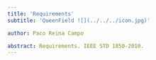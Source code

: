 ```yaml
---
title: 'Requirements'
subtitle: 'QueenField ![](../../../icon.jpg)'

author: Paco Reina Campo

abstract: Requirements. IEEE STD 1850-2010.
---
```

